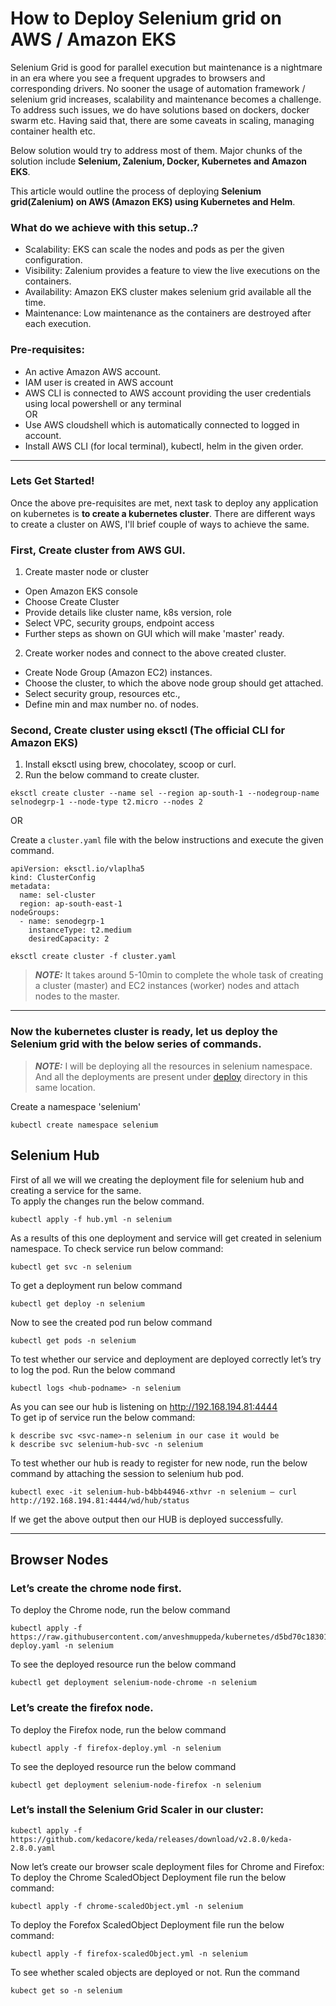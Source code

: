 # How to Deploy Selenium grid on AWS / Amazon EKS 
  Selenium Grid is good for parallel execution but maintenance is a nightmare in an era where you see a frequent upgrades to browsers and corresponding drivers. No sooner the usage of automation framework / selenium grid increases, scalability and maintenance becomes a challenge. To address such issues, we do have solutions based on dockers, docker swarm etc. Having said that, there are some caveats in scaling, managing container health etc.

Below solution would try to address most of them. Major chunks of the solution include **Selenium, Zalenium, Docker, Kubernetes and Amazon EKS**.

This article would outline the process of deploying **Selenium grid(Zalenium) on AWS (Amazon EKS) using Kubernetes and Helm**.

### What do we achieve with this setup..?
- Scalability: EKS can scale the nodes and pods as per the given configuration.
- Visibility: Zalenium provides a feature to view the live executions on the containers.
- Availability: Amazon EKS cluster makes selenium grid available all the time.
- Maintenance: Low maintenance as the containers are destroyed after each execution.
### Pre-requisites:
- An active Amazon AWS account.
- IAM user is created in AWS account
- AWS CLI is connected to AWS account providing the user credentials using local powershell or any terminal  
                                                            OR
- Use AWS cloudshell which is automatically connected to logged in account.
- Install AWS CLI (for local terminal), kubectl, helm in the given order.
---
### Lets Get Started!
Once the above pre-requisites are met, next task to deploy any application on kubernetes is **to create a kubernetes cluster**. There are different ways to create a cluster on AWS, I'll brief couple of ways to achieve the same.

### First, Create cluster from AWS GUI.

1. Create master node or cluster 
  - Open Amazon EKS console
  - Choose Create Cluster
  - Provide details like cluster name, k8s version, role
  - Select VPC, security groups, endpoint access
  - Further steps as shown on GUI which will make 'master' ready.
2. Create worker nodes and connect to the above created cluster.
- Create Node Group (Amazon EC2) instances.
- Choose the cluster, to which the above node group should get attached.
- Select security group, resources etc.,
- Define min and max number no. of nodes.

### Second, Create cluster using eksctl (The official CLI for Amazon EKS)
1. Install eksctl using brew, chocolatey, scoop or curl.
2. Run the below command to create cluster.

```eksctl create cluster --name sel --region ap-south-1 --nodegroup-name selnodegrp-1 --node-type t2.micro --nodes 2```  
  
OR  
  
Create a `cluster.yaml` file with the below instructions and execute the given command.
```
apiVersion: eksctl.io/vlaplha5
kind: ClusterConfig
metadata:
  name: sel-cluster
  region: ap-south-east-1
nodeGroups:
  - name: senodegrp-1
    instanceType: t2.medium
    desiredCapacity: 2
```
```eksctl create cluster -f cluster.yaml```


> **_NOTE:_**  It takes around 5-10min to complete the whole task of creating a cluster (master) and EC2 instances (worker) nodes and attach nodes to the master.

---
### Now the kubernetes cluster is ready, let us deploy the Selenium grid with the below series of commands.

> **_NOTE:_**  I will be deploying all the resources in selenium namespace. 
> And all the deployments are present under [deploy](https://github.com/anveshmuppeda/kubernetes/tree/main/keda/seleniumgrid/deployments) directory in this same location.   

Create a namespace 'selenium'
```
kubectl create namespace selenium
```

## Selenium Hub 

First of all we will we creating the deployment file for selenium hub and creating a service for the same.  
To apply the changes run the below command.  
```
kubectl apply -f hub.yml -n selenium
```  
As a results of this one deployment and service will get created in selenium namespace. To check service run below command:  
```
kubectl get svc -n selenium
```  
To get a deployment run below command   
```
kubectl get deploy -n selenium
```
Now to see the created pod run below command  
```
kubectl get pods -n selenium
```  
To test whether our service and deployment are deployed correctly let’s try to log the pod. Run the below command
```
kubectl logs <hub-podname> -n selenium
```  
As you can see our hub is listening on http://192.168.194.81:4444  
To get ip of service run the below command: 
```
k describe svc <svc-name>-n selenium in our case it would be
k describe svc selenium-hub-svc -n selenium
```
To test whether our hub is ready to register for new node, run the below command by attaching the session to selenium hub pod.
```
kubectl exec -it selenium-hub-b4bb44946-xthvr -n selenium — curl http://192.168.194.81:4444/wd/hub/status
```

If we get the above output then our HUB is deployed successfully.  

---
## Browser Nodes
### Let’s create the chrome node first.

To deploy the Chrome node, run the below command
```
kubectl apply -f https://raw.githubusercontent.com/anveshmuppeda/kubernetes/d5bd70c183010e222eda6590da76f6948a12a36f/keda/seleniumgrid/deployments/chrome-deploy.yaml -n selenium
```
To see the deployed resource run the below command
```
kubectl get deployment selenium-node-chrome -n selenium
```
### Let’s create the firefox node.

To deploy the Firefox node, run the below command
```
kubectl apply -f firefox-deploy.yml -n selenium
```
To see the deployed resource run the below command
```
kubectl get deployment selenium-node-firefox -n selenium
```
### Let’s install the Selenium Grid Scaler in our cluster:  
```
kubectl apply -f https://github.com/kedacore/keda/releases/download/v2.8.0/keda-2.8.0.yaml
```
Now let’s create our browser scale deployment files for Chrome and Firefox: 
To deploy the Chrome ScaledObject Deployment file run the below command:
```
kubectl apply -f chrome-scaledObject.yml -n selenium
```   
To deploy the Forefox ScaledObject Deployment file run the below command:
```
kubectl apply -f firefox-scaledObject.yml -n selenium
```   
To see whether scaled objects are deployed or not. Run the command
```
kubect get so -n selenium
```
